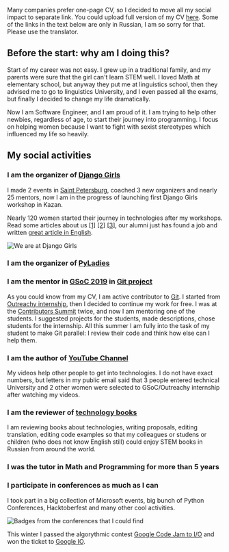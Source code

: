 Many companies prefer one-page CV, so I decided to move all my social impact to separate link. You could upload full version of my CV [here](https://github.com/telezhnaya/about/raw/master/Telezhnaia-cv.pdf). Some of the links in the text below are only in Russian, I am so sorry for that. Please use the translator.

## Before the start: why am I doing this?

Start of my career was not easy. I grew up in a traditional family, and my parents were sure that the girl can't learn STEM well. I loved Math at elementary school, but anyway they put me at linguistics school, then they advised me to go to linguistics University, and I even passed all the exams, but finally I decided to change my life dramatically. 

Now I am Software Engineer, and I am proud of it. I am trying to help other newbies, regardless of age, to start their journey into programming. I focus on helping women because I want to fight with sexist stereotypes which influenced my life so heavily.

## My social activities

### I am the organizer of [Django Girls](https://djangogirls.org/)

I made 2 events in [Saint Petersburg](https://djangogirls.org/stpetersburg/), coached 3 new organizers and nearly 25 mentors, now I am in the progress of launching first Django Girls workshop in Kazan. 

Nearly 120 women started their journey in technologies after my workshops. Read some articles about us [[1]](http://klever.blog/olya-telezhnaya-django-girls/) [[2]](http://klever.blog/django-girls-experience/) [[3]](http://luna-info.ru/discourse/django-girls/), our alumni just has found a job and written [great article in English](https://dev.to/patiencedaur/my-first-job-interview-the-power-of-friendship-33h0).

![We are at Django Girls](https://pp.userapi.com/c852124/v852124705/d3b47/Sw2YkKDgXTg.jpg)

### I am the organizer of [PyLadies](https://spb.pyladies.com/)

### I am the mentor in [GSoC 2019](https://summerofcode.withgoogle.com/) in [Git project](https://summerofcode.withgoogle.com/projects/#6477677521797120)

As you could know from my CV, I am active contributor to [Git](https://github.com/git/git/commits?author=telezhnaya). I started from [Outreachy internship](https://www.outreachy.org/), then I decided to continue my work for free. I was at the [Contributors Summit](https://git-merge.com/) twice, and now I am mentoring one of the students. I suggested projects for the students, made descriptions, chose students for the internship. All this summer I am fully into the task of my student to make Git parallel: I review their code and think how else can I help them.

### I am the author of [YouTube Channel](https://www.youtube.com/programming_together/)

My videos help other people to get into technologies. I do not have exact numbers, but letters in my public email said that 3 people entered technical University and 2 other women were selected to GSoC/Outreachy internship after watching my videos.

### I am the reviewer of [technology books](https://dmkpress.com/catalog/computer/)

I am reviewing books about technologies, writing proposals, editing translation, editing code examples so that my colleagues or studens or children (who does not know English still) could enjoy STEM books in Russian from around the world.

### I was the tutor in Math and Programming for more than 5 years

### I participate in conferences as much as I can

I took part in a big collection of Microsoft events, big bunch of Python Conferences, Hacktoberfest and many other cool activities.

![Badges from the conferences that I could find](https://pp.userapi.com/c851532/v851532237/12d50b/27Pq4lYFj9E.jpg)

This winter I passed the algorythmic contest [Google Code Jam to I/O](https://codingcompetitions.withgoogle.com/codejamio) and won the ticket to [Google IO](https://events.google.com/io/).

